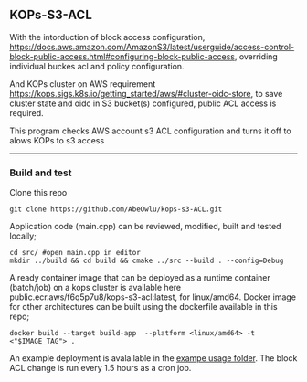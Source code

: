 ## KOPs-S3-ACL

With the intorduction of block access configuration, https://docs.aws.amazon.com/AmazonS3/latest/userguide/access-control-block-public-access.html#configuring-block-public-access, overriding individual buckes acl and policy configuration.

And KOPs cluster on AWS requirement https://kops.sigs.k8s.io/getting_started/aws/#cluster-oidc-store, to save cluster state and oidc in S3 bucket(s) configured, public ACL access is required.

This program checks AWS account s3 ACL configuration and turns it off to alows KOPs to s3 access

---

### Build and test
Clone this repo
```
git clone https://github.com/AbeOwlu/kops-s3-ACL.git
```

Application code (main.cpp) can be reviewed, modified, built and tested locally;
```
cd src/ #open main.cpp in editor
mkdir ../build && cd build && cmake ../src --build . --config=Debug
```

A ready container image that can be deployed as a runtime container (batch/job) on a kops cluster is available here public.ecr.aws/f6q5p7u8/kops-s3-acl:latest, for linux/amd64. Docker image for other architectures can be built using the dockerfile available in this repo;
```
docker build --target build-app  --platform <linux/amd64> -t <"$IMAGE_TAG"> .
```

An example deployment is avalailable in the [exampe usage folder](). The block ACL change is run every 1.5 hours as a cron job.